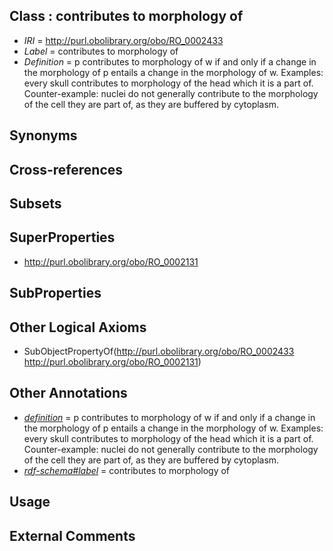 
## Class : contributes to morphology of

 * *IRI* = http://purl.obolibrary.org/obo/RO_0002433
 * *Label* = contributes to morphology of
 * *Definition* = p contributes to morphology of w if and only if a change in the morphology of p entails a change in the morphology of w. Examples: every skull contributes to morphology of the head which it is a part of. Counter-example: nuclei do not generally contribute to the morphology of the cell they are part of, as they are buffered by cytoplasm.

## Synonyms


## Cross-references


## Subsets


## SuperProperties

 * <http://purl.obolibrary.org/obo/RO_0002131>

## SubProperties


## Other Logical Axioms

 * SubObjectPropertyOf(<http://purl.obolibrary.org/obo/RO_0002433> <http://purl.obolibrary.org/obo/RO_0002131>)

## Other Annotations

 * *[definition](../../IAO/15/IAO_0000115.md)* = p contributes to morphology of w if and only if a change in the morphology of p entails a change in the morphology of w. Examples: every skull contributes to morphology of the head which it is a part of. Counter-example: nuclei do not generally contribute to the morphology of the cell they are part of, as they are buffered by cytoplasm.
 * *[rdf-schema#label](../../el/rdf-schema#label.md)* = contributes to morphology of

## Usage


## External Comments

